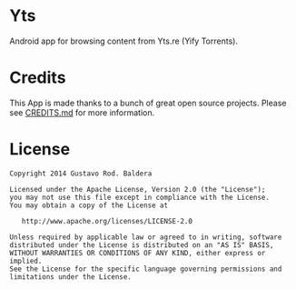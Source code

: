 Yts
===

Android app for browsing content from Yts.re (Yify Torrents).

Credits
=======

This App is made thanks to a bunch of great open source projects. Please see [CREDITS.md](CREDITS.md) for more information.

License
=======


    Copyright 2014 Gustavo Rod. Baldera

    Licensed under the Apache License, Version 2.0 (the "License");
    you may not use this file except in compliance with the License.
    You may obtain a copy of the License at

       http://www.apache.org/licenses/LICENSE-2.0

    Unless required by applicable law or agreed to in writing, software
    distributed under the License is distributed on an "AS IS" BASIS,
    WITHOUT WARRANTIES OR CONDITIONS OF ANY KIND, either express or implied.
    See the License for the specific language governing permissions and
    limitations under the License.
